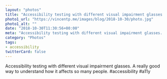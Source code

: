 ```yaml
---
layout: "photos"
title: "Accessibility testing with different visual impairment glasses. "
photo1_url: "https://vincentp.me/images/blog/2018-10-30/photo.jpg"
photo1_alt: ""
date: "2018-10-30T11:30:56+00:00"
meta: "Accessibility testing with different visual impairment glasses. "
category: "Photos"
tags:
- accessibility
twitterCard: false
---
```

Accessibility testing with different visual impairment glasses. A really good way to understand how it affects so many people. #accessibility #a11y
